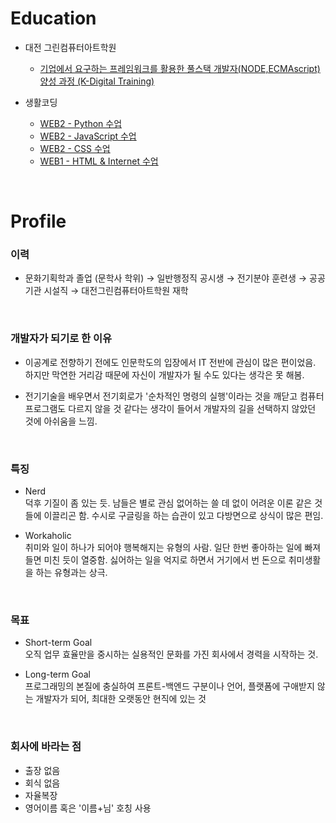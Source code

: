 # Education
- 대전 그린컴퓨터아트학원
  - [기업에서 요구하는 프레임워크를 활용한 풀스택 개발자(NODE,ECMAscript) 양성 과정 (K-Digital Training)](https://github.com/kshyun1223/lecture_fullstack)
  
- 생활코딩
  - [WEB2 - Python 수업](https://github.com/kshyun1223/web2_python)
  - [WEB2 - JavaScript 수업](https://github.com/kshyun1223/web2_javascript)
  - [WEB2 - CSS 수업](https://github.com/kshyun1223/web2_css)
  - [WEB1 - HTML & Internet 수업](https://github.com/kshyun1223/web1_html_internet)
<br>

# Profile
### 이력
* 문화기획학과 졸업 (문학사 학위) → 일반행정직 공시생 → 전기분야 훈련생 → 공공기관 시설직 → 대전그린컴퓨터아트학원 재학
<br>

### 개발자가 되기로 한 이유
* 이공계로 전향하기 전에도 인문학도의 입장에서 IT 전반에 관심이 많은 편이었음. 하지만 막연한 거리감 때문에 자신이 개발자가 될 수도 있다는 생각은 못 해봄.

* 전기기술을 배우면서 전기회로가 '순차적인 명령의 실행'이라는 것을 깨닫고 컴퓨터 프로그램도 다르지 않을 것 같다는 생각이 들어서 개발자의 길을 선택하지 않았던 것에 아쉬움을 느낌.
<br>

### 특징
* Nerd    
덕후 기질이 좀 있는 듯. 남들은 별로 관심 없어하는 쓸 데 없이 어려운 이론 같은 것들에 이끌리곤 함. 수시로 구글링을 하는 습관이 있고 다방면으로 상식이 많은 편임.    

* Workaholic    
취미와 일이 하나가 되어야 행복해지는 유형의 사람. 일단 한번 좋아하는 일에 빠져들면 미친 듯이 열중함. 싫어하는 일을 억지로 하면서 거기에서 번 돈으로 취미생활을 하는 유형과는 상극.
<br>

### 목표
* Short-term Goal   
오직 업무 효율만을 중시하는 실용적인 문화를 가진 회사에서 경력을 시작하는 것.  

* Long-term Goal    
프로그래밍의 본질에 충실하여 프론트-백엔드 구분이나 언어, 플랫폼에 구애받지 않는 개발자가 되어, 최대한 오랫동안 현직에 있는 것
<br>

### 회사에 바라는 점
* 출장 없음
* 회식 없음
* 자율복장
* 영어이름 혹은 '이름+님' 호칭 사용

